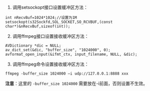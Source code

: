 1. 调用setsockopt接口设置缓冲区方法：
```
int nRecvBuf=1024*1024;//设置为1M
setsockopt(s32Sockfd,SOL_SOCKET,SO_RCVBUF,(const char*)&nRecvBuf,sizeof(int));
```
           

2. 调用ffmpeg接口设置接收缓冲区方法：
```
AVDictionary *dic = NULL;
av_dict_set(&dic, "buffer_size", "1024000", 0);
avformat_open_input(&ifmt_ctx, input_filename, NULL, &dic);
```

3. 调用ffmpeg命令设置接收缓冲区方法：
```
ffmpeg -buffer_size 1024000 –i udp://127.0.0.1:8888 xxx
```
**注意**：这里的 `-buffer_size 1024000` 需要放在-i前面，否则设置不生效。
